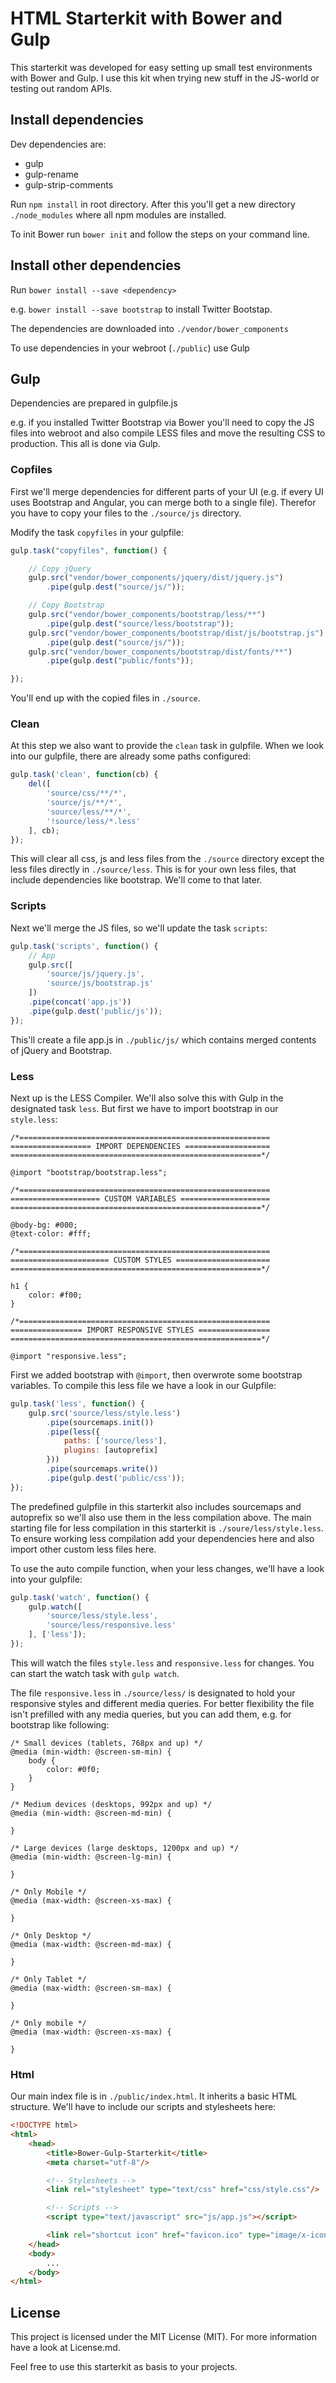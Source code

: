 # HTML Starterkit with Bower and Gulp
This starterkit was developed for easy setting up small test environments with Bower and Gulp. I use this kit when trying new stuff in the JS-world or testing out random APIs.

## Install dependencies

Dev dependencies are:
- gulp
- gulp-rename
- gulp-strip-comments

Run `npm install` in root directory. After this you'll get a new directory `./node_modules` where all npm modules are installed.

To init Bower run `bower init` and follow the steps on your command line.

## Install other dependencies
Run `bower install --save <dependency>`

e.g. `bower install --save bootstrap` to install Twitter Bootstap.

The dependencies are downloaded into `./vendor/bower_components`

To use dependencies in your webroot (`./public`) use Gulp

## Gulp

Dependencies are prepared in gulpfile.js

e.g. if you installed Twitter Bootstrap via Bower you'll need to copy the JS files into webroot and also compile LESS files and move the resulting CSS to production. This all is done via Gulp.

### Copfiles
First we'll merge dependencies for different parts of your UI (e.g. if every UI uses Bootstrap and Angular, you can merge both to a single file). Therefor you have to copy your files to the `./source/js` directory.

Modify the task `copyfiles` in your gulpfile:
```javascript
gulp.task("copyfiles", function() {

	// Copy jQuery
	gulp.src("vendor/bower_components/jquery/dist/jquery.js")
		.pipe(gulp.dest("source/js/"));

	// Copy Bootstrap
	gulp.src("vendor/bower_components/bootstrap/less/**")
		.pipe(gulp.dest("source/less/bootstrap"));
	gulp.src("vendor/bower_components/bootstrap/dist/js/bootstrap.js")
		.pipe(gulp.dest("source/js/"));
	gulp.src("vendor/bower_components/bootstrap/dist/fonts/**")
		.pipe(gulp.dest("public/fonts"));

});
```
You'll end up with the copied files in `./source`.

### Clean
At this step we also want to provide the `clean` task in gulpfile. When we look into our gulpfile, there are already some paths configured:
```javascript
gulp.task('clean', function(cb) {
	del([
		'source/css/**/*',
		'source/js/**/*',
		'source/less/**/*',
		'!source/less/*.less'
	], cb);
});
```
This will clear all css, js and less files from the `./source` directory except the less files directly in `./source/less`. This is for your own less files, that include dependencies like bootstrap. We'll come to that later.

### Scripts
Next we'll merge the JS files, so we'll update the task `scripts`:
```javascript
gulp.task('scripts', function() {
	// App
	gulp.src([
		'source/js/jquery.js',
		'source/js/bootstrap.js'
	])
	.pipe(concat('app.js'))
	.pipe(gulp.dest('public/js'));
});
```
This'll create a file app.js in `./public/js/` which contains merged contents of jQuery and Bootstrap.

### Less
Next up is the LESS Compiler. We'll also solve this with Gulp in the designated task `less`. But first we have to import bootstrap in our `style.less`:
```less
/*========================================================
================== IMPORT DEPENDENCIES ===================
========================================================*/

@import "bootstrap/bootstrap.less";

/*========================================================
==================== CUSTOM VARIABLES ====================
========================================================*/

@body-bg: #000;
@text-color: #fff;

/*========================================================
====================== CUSTOM STYLES =====================
========================================================*/

h1 {
	color: #f00;
}

/*========================================================
================ IMPORT RESPONSIVE STYLES ================
========================================================*/

@import "responsive.less";
```
First we added bootstrap with `@import`, then overwrote some bootstrap variables. To compile this less file we have a look in our Gulpfile:
```javascript
gulp.task('less', function() {
	gulp.src('source/less/style.less')
		.pipe(sourcemaps.init())
		.pipe(less({
			paths: ['source/less'],
			plugins: [autoprefix]
		}))
		.pipe(sourcemaps.write())
		.pipe(gulp.dest('public/css'));
});
```
The predefined gulpfile in this starterkit also includes sourcemaps and autoprefix so we'll also use them in the less compilation above. The main starting file for less compilation in this starterkit is `./soure/less/style.less`. To ensure working less compilation add your dependencies here and also import other custom less files here.

To use the auto compile function, when your less changes, we'll have a look into your gulpfile:
```javascript
gulp.task('watch', function() {
	gulp.watch([
		'source/less/style.less',
		'source/less/responsive.less'
	], ['less']);
});
```
This will watch the files `style.less` and `responsive.less` for changes. You can start the watch task with `gulp watch`.

The file `responsive.less` in `./source/less/` is designated to hold your responsive styles and different media queries. For better flexibility the file isn't prefilled with any media queries, but you can add them, e.g. for bootstrap like following:
```less
/* Small devices (tablets, 768px and up) */
@media (min-width: @screen-sm-min) {
	body {
		color: #0f0;
	}
}

/* Medium devices (desktops, 992px and up) */
@media (min-width: @screen-md-min) {

}

/* Large devices (large desktops, 1200px and up) */
@media (min-width: @screen-lg-min) {

}

/* Only Mobile */
@media (max-width: @screen-xs-max) {

}

/* Only Desktop */
@media (max-width: @screen-md-max) {

}

/* Only Tablet */
@media (max-width: @screen-sm-max) {

}

/* Only mobile */
@media (max-width: @screen-xs-max) {

}
```

### Html
Our main index file is in `./public/index.html`. It inherits a basic HTML structure. We'll have to include our scripts and stylesheets here:
```html
<!DOCTYPE html>
<html>
	<head>
		<title>Bower-Gulp-Starterkit</title>
		<meta charset="utf-8"/>

		<!-- Stylesheets -->
		<link rel="stylesheet" type="text/css" href="css/style.css"/>

		<!-- Scripts -->
		<script type="text/javascript" src="js/app.js"></script>

		<link rel="shortcut icon" href="favicon.ico" type="image/x-icon"/>
	</head>
	<body>
		...
	</body>
</html>
```

## License
This project is licensed under the MIT License (MIT). For more information have a look at License.md.

Feel free to use this starterkit as basis to your projects.